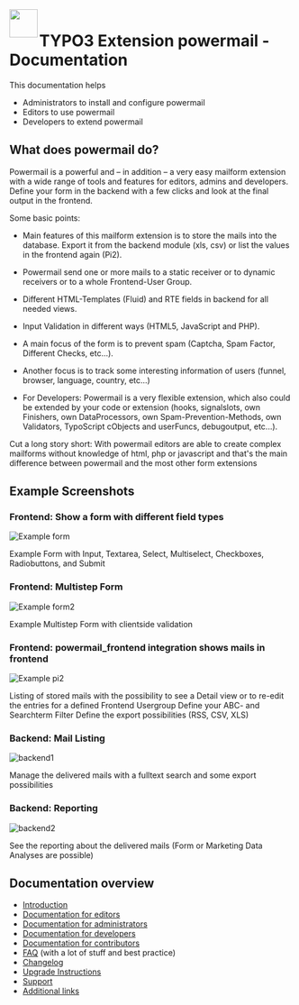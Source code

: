 <img align="left" src="../Resources/Public/Icons/powermail.svg" width="50" />

# TYPO3 Extension powermail - Documentation

This documentation helps
* Administrators to install and configure powermail
* Editors to use powermail
* Developers to extend powermail

## What does powermail do?

Powermail is a powerful and – in addition – a very easy mailform
extension with a wide range of tools and features for editors, admins
and developers. Define your form in the backend with a few clicks and
look at the final output in the frontend.

Some basic points:

- Main features of this mailform extension is to store the mails into
  the database. Export it from the backend module (xls, csv) or list the
  values in the frontend again (Pi2).

- Powermail send one or more mails to a static receiver or to dynamic receivers or
  to a whole Frontend-User Group.

- Different HTML-Templates (Fluid) and RTE fields in backend for all
  needed views.

- Input Validation in different ways (HTML5, JavaScript and PHP).

- A main focus of the form is to prevent spam (Captcha, Spam Factor,
  Different Checks, etc...).

- Another focus is to track some interesting information of users
  (funnel, browser, language, country, etc...)

- For Developers: Powermail is a very flexible extension, which also
  could be extended by your code or extension (hooks, signalslots,
  own Finishers, own DataProcessors, own Spam-Prevention-Methods,
  own Validators, TypoScript cObjects and userFuncs, debugoutput, etc...).

Cut a long story short: With powermail editors are able to create complex
mailforms without knowledge of html, php or javascript and that's the main difference
between powermail and the most other form extensions

## Example Screenshots


### Frontend: Show a form with different field types

![Example form](Images/frontend1.png "Example Form")

Example Form with Input, Textarea, Select, Multiselect, Checkboxes, Radiobuttons, and Submit


### Frontend: Multistep Form

![Example form2](Images/frontend2.png "Example Form with validation")

Example Multistep Form with clientside validation


### Frontend: powermail_frontend integration shows mails in frontend

![Example pi2](Images/frontend_pi2.png)

Listing of stored mails with the possibility to see a Detail view or to re-edit the entries for a defined Frontend Usergroup
Define your ABC- and Searchterm Filter
Define the export possibilities (RSS, CSV, XLS)


### Backend: Mail Listing

![backend1](Images/backend1.png)

Manage the delivered mails with a fulltext search and some export possibilities


### Backend: Reporting

![backend2](Images/backend2.png)

See the reporting about the delivered mails (Form or Marketing Data Analyses are possible)


## Documentation overview

* [Introduction](/Documentation/Readme.md)
* [Documentation for editors](/Documentation/ForEditors/Readme.md)
* [Documentation for administrators](/Documentation/ForAdministrators/Readme.md)
* [Documentation for developers](/Documentation/ForDevelopers/Readme.md)
* [Documentation for contributors](/Documentation/ForContributors/Readme.md)
* [FAQ](/Documentation/FAQ/Readme.md) (with a lot of stuff and best practice)
* [Changelog](/Documentation/Changelog/Readme.md)
* [Upgrade Instructions](/Documentation/Changelog/UpgradeInstructions.md)
* [Support](/Documentation/Support/Readme.md)
* [Additional links](/Documentation/Links/Readme.md)
